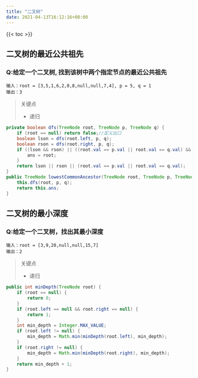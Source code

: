 ```yaml
---
title: "二叉树"
date: 2021-04-13T16:12:16+08:00
---
```


{{< toc >}}
## 二叉树的最近公共祖先
### Q:给定一个二叉树, 找到该树中两个指定节点的最近公共祖先
    输入：root = [3,5,1,6,2,0,8,null,null,7,4], p = 5, q = 1
    输出：3
> 关键点
>- 递归
```java
private boolean dfs(TreeNode root, TreeNode p, TreeNode q) {
    if (root == null) return false;//定义出口
    boolean lson = dfs(root.left, p, q);
    boolean rson = dfs(root.right, p, q);
    if ((lson && rson) || ((root.val == p.val || root.val == q.val) && (lson || rson))) {
        ans = root;
    } 
    return lson || rson || (root.val == p.val || root.val == q.val);
}
public TreeNode lowestCommonAncestor(TreeNode root, TreeNode p, TreeNode q) {
    this.dfs(root, p, q);
    return this.ans;
}
```

## 二叉树的最小深度
### Q:给定一个二叉树，找出其最小深度
    输入：root = [3,9,20,null,null,15,7]
    输出：2
> 关键点
>- 递归
```java
public int minDepth(TreeNode root) {
    if (root == null) {
        return 0;
    }
    if (root.left == null && root.right == null) {
        return 1;
    }
    int min_depth = Integer.MAX_VALUE;
    if (root.left != null) {
        min_depth = Math.min(minDepth(root.left), min_depth);
    }
    if (root.right != null) {
        min_depth = Math.min(minDepth(root.right), min_depth);
    }
    return min_depth + 1;
}
```